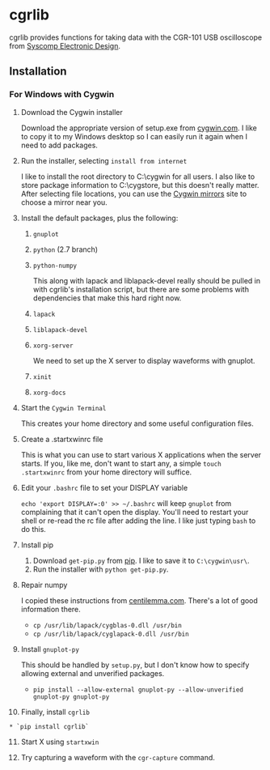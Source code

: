 # cgrlib #

cgrlib provides functions for taking data with the CGR-101 USB
oscilloscope from
[Syscomp Electronic Design](http://www.syscompdesign.com).

## Installation ##

### For Windows with Cygwin ###

1. Download the Cygwin installer

    Download the appropriate version of setup.exe from
    [cygwin.com](http://cygwin.com/).  I like to copy it to my Windows
    desktop so I can easily run it again when I need to add packages.

2. Run the installer, selecting `install from internet`

    I like to install the root directory to C:\cygwin for all users.
    I also like to store package information to C:\cygstore, but this
    doesn't really matter.  After selecting file locations, you can
    use the [Cygwin mirrors](https://cygwin.com/mirrors.html) site to
    choose a mirror near you.

3. Install the default packages, plus the following:

    1. `gnuplot`
    2. `python` (2.7 branch)
    3. `python-numpy`

        This along with lapack and liblapack-devel really should be
        pulled in with cgrlib's installation script, but there are
        some problems with dependencies that make this hard right now.

    4. `lapack`
    5. `liblapack-devel`
    6. `xorg-server`

        We need to set up the X server to display waveforms with
        gnuplot.

    7. `xinit`
    8. `xorg-docs`

4. Start the `Cygwin Terminal`

    This creates your home directory and some useful configuration
    files.

5. Create a .startxwinrc file

    This is what you can use to start various X applications when the
    server starts.  If you, like me, don't want to start any, a simple
    `touch .startxwinrc` from your home directory will suffice.

6. Edit your `.bashrc` file to set your DISPLAY variable

    `echo 'export DISPLAY=:0' >> ~/.bashrc` will keep `gnuplot` from
    complaining that it can't open the display.  You'll need to
    restart your shell or re-read the rc file after adding the line.
    I like just typing `bash` to do this.

7. Install pip

    1. Download `get-pip.py` from
       [pip](http://pip.readthedocs.org/en/latest/installing.html).  I
       like to save it to `C:\cygwin\usr\`.
	2. Run the installer with `python get-pip.py`.

8. Repair numpy

    I copied these instructions from
    [centilemma.com](http://centilemma.com/windows/cygwin.html).
    There's a lot of good information there.
	* `cp /usr/lib/lapack/cygblas-0.dll /usr/bin`
	* `cp /usr/lib/lapack/cyglapack-0.dll /usr/bin`

9. Install `gnuplot-py`

    This should be handled by `setup.py`, but I don't know how to
    specify allowing external and unverified packages.
	* `pip install --allow-external gnuplot-py --allow-unverified
      gnuplot-py gnuplot-py`

10.  Finally, install `cgrlib`

    * `pip install cgrlib`

11. Start X using `startxwin`

12. Try capturing a waveform with the `cgr-capture` command.



